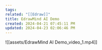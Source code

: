 ```yaml
---
tags: 
related: "[[Edraw]]"
title: EdrawMind AI Demo
created: 2024-04-21 07:45:11 PM
updated: 2024-04-23 02:06:46 PM
---
```

![[assets/EdrawMind AI Demo_video_1.mp4]]